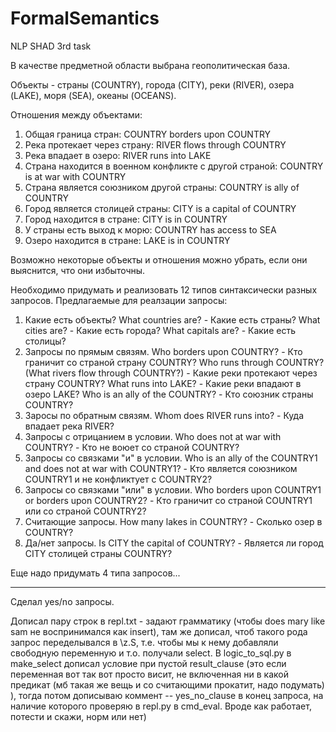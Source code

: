 FormalSemantics
===============

NLP SHAD 3rd task

В качестве предметной области выбрана геополитическая база.

Объекты - страны (COUNTRY), города (CITY), реки (RIVER), озера (LAKE), моря (SEA), океаны (OCEANS).

Отношения между объектами:

1. Общая граница стран: COUNTRY borders upon COUNTRY
2. Река протекает через страну: RIVER flows through COUNTRY
3. Река впадает в озеро: RIVER runs into LAKE
4. Страна находится в военном конфликте с другой страной: COUNTRY is at war with COUNTRY
5. Страна является союзником другой страны: COUNTRY is ally of COUNTRY
6. Город является столицей страны: CITY is a capital of COUNTRY
7. Город находится в стране: CITY is in COUNTRY
8. У страны есть выход к морю: COUNTRY has access to SEA
9. Озеро находится в стране: LAKE is in COUNTRY

Возможно некоторые объекты и отношения можно убрать, если они выяснится, что они избыточны.

Необходимо придумать и реализовать 12 типов синтаксически разных запросов. Предлагаемые для реалзации запросы:

1. Какие есть объекты?
What countries are? - Какие есть страны?
What cities are? - Какие есть города?
What capitals are? - Какие есть столицы?
2. Запросы по прямым связям.
Who borders upon COUNTRY? - Кто граничит со страной страну COUNTRY?
Who runs through COUNTRY? (What rivers flow through COUNTRY?) - Какие реки протекают через страну COUNTRY?
What runs into LAKE? - Какие реки впадают в озеро LAKE?
Who is an ally of the COUNTRY? - Кто союзник страны COUNTRY?
3. Заросы по обратным связям.
Whom does RIVER runs into? - Куда впадает река RIVER?
4. Запросы с отрицанием в условии.
Who does not at war with COUNTRY? - Кто не воюет со страной COUNTRY?
5. Запросы со связками "и" в условии.
Who is an ally of the COUNTRY1 and does not at war with COUNTRY1? - Кто является союзником COUNTRY1 и не конфликтует с COUNTRY2?
6. Запросы со связками "или" в условии.
Who borders upon COUNTRY1 or borders upon COUNTRY2? - Кто граничит со страной COUNTRY1 или со страной COUNTRY2?
7. Считающие запросы.
How many lakes in COUNTRY? - Сколько озер в COUNTRY?
8. Да/нет запросы.
Is CITY the capital of COUNTRY? - Является ли город CITY столицей страны COUNTRY?

Еще надо придумать 4 типа запросов...


-----------
Сделал yes/no запросы.

Дописал пару строк в repl.txt - задают грамматику (чтобы does mary like sam не воспринимался
как insert), там же дописал, чтоб такого рода запрос переделывался в \z.S, т.е. чтобы
мы к нему добавляли свободную переменную и т.о. получали select. В logic_to_sql.py
в make_select дописал условие при пустой result_clause (это если переменная вот так вот просто висит,
не включенная ни в какой предикат (мб такая же вещь и со считающими прокатит, надо подумать) ),
тогда потом дописываю коммент -- yes_no_clause в конец запроса, на наличие которого проверяю в 
repl.py в cmd_eval. Вроде как работает, потести и скажи, норм или нет)

